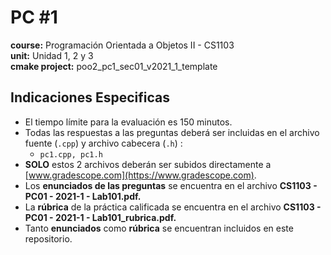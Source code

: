 # PC #1
**course:** Programación Orientada a Objetos II - CS1103  
**unit:** Unidad 1, 2 y 3  
**cmake project:** poo2_pc1_sec01_v2021_1_template  
## Indicaciones Especificas
- El tiempo límite para la evaluación es 150 minutos.
- Todas las respuestas a las preguntas deberá ser incluidas en el archivo fuente (`.cpp`) y archivo cabecera (`.h`) :
    - `pc1.cpp, pc1.h`
- **SOLO** estos 2 archivos deberán ser subidos directamente a [www.gradescope.com](https://www.gradescope.com).
- Los **enunciados de las preguntas** se encuentra en el archivo **CS1103 - PC01 - 2021-1 - Lab101.pdf.**
- La **rúbrica** de la práctica calificada se encuentra en el archivo **CS1103 - PC01 - 2021-1 - Lab101_rubrica.pdf.**
- Tanto **enunciados** como **rúbrica** se encuentran incluidos en este repositorio.
